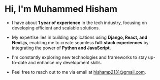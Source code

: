 # Hi, I'm Muhammed Hisham

- I have about **1 year of experience** in the tech industry, focusing on developing efficient and scalable solutions.
- My expertise lies in building applications using **Django, React, and Next.js**, enabling me to create seamless **full-stack experiences** by integrating the power of **Python and JavaScript**.
- I'm constantly exploring new technologies and frameworks to stay up-to-date and enhance my development skills.

- Feel free to reach out to me via email at hishamp2131@gmail.com.
